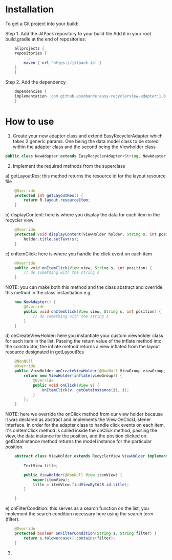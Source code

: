 # Installation
To get a Git project into your build:

Step 1. Add the JitPack repository to your build file
Add it in your root build.gradle at the end of repositories:

```groovy
    allprojects {
	repositories {
	    ...
	    maven { url 'https://jitpack.io' }
	}
    }
```
Step 2. Add the dependency

```groovy
    dependencies {
	implementation 'com.github.eosobande:easy-recyclerview-adapter:1.0'
    }
```

# How to use
1. Create your new adapter class and extend EasyRecyclerAdapter which takes 2 generic params. 
One being the data model class to be stored within the adapter class and the second being the Viewholder class
```java
public class NewAdapter extends EasyRecyclerAdapter<String, NewAdapter.ViewHolder> {}
```
2. Implement the required methods from the superclass

a) getLayoutRes: this method returns the resource id for the layout resource file
```java
    @Override
    protected int getLayoutRes() {
        return R.layout.resourceItem;
    }
```

b) displayContent: here is where you display the data for each item in the recycler view
```java
    @Override
    protected void displayContent(ViewHolder holder, String s, int position) {
        holder.title.setText(s);
    }
```

c) onItemClick: here is where you handle the click event on each item
```java
    @Override
    public void onItemClick(View view, String s, int position) {
        // do something with the string s
    }
```
NOTE: you can make both this method and the class abstract and override this method in the class instantiation e.g
```java
    new NewAdapter() {
        @Override
        public void onItemClick(View view, String s, int position) {
            // do something with the string s
        }
    }
```

d) onCreateViewHolder: here you instantiate your custom viewholder class for each item in the list. 
Passing the return value of the inflate method into the constructor, the inflate method returns a view 
inflated from the layout resource designated in getLayoutRes 
```java
    @NonNull
    @Override
    public ViewHolder onCreateViewHolder(@NonNull ViewGroup viewGroup, final int i) {
        return new ViewHolder(inflate(viewGroup)) {
            @Override
            public void onClick(View v) {
                onItemClick(v, getDataInstance(i), i);
            }
        };
    }
```
NOTE: here we override the onClick method from our view holder because it was declared as abstract 
and implements the View.OnClickListener interface. In order for the adapter class to handle click events on each item,
it's onItemClick method is called inside the onClick method, passing the view, the data instance for the position, 
and the position clicked on. getDataInstance method returns the model instance for the particular position.
```java
    abstract class ViewHolder extends RecyclerView.ViewHolder implements View.OnClickListener {
    
        TextView title;

        public ViewHolder(@NonNull View itemView) {
            super(itemView);
            title = itemView.findViewById(R.id.title);
        }

    }
```

e) onFilterCondition: this serves as a search function on the list, you implement the search condition necessary 
here using the search term (filter).
```java
    @Override
    protected boolean onFilterCondition(String s, String filter) {
        return s.tolowercase().contains(filter);
    }
```
3. 

